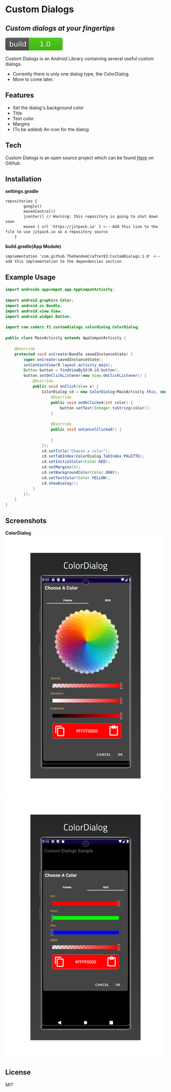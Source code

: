 # Custom Dialogs
## _Custom dialogs at your fingertips_

[![Build Status](readme_images/build.svg)](https://github.com/TheRandomCrafter83/CustomDialogs)

Custom Dialogs is an Android Library containing several useful custom dialogs.
 - Currently there is only one dialog type, the ColorDialog.
 - More to come later.

## Features

- Set the dialog's background color
- Title
- Text color
- Margins
- (To be added) An icon for the dialog

## Tech

 Custom Dialogs is an open source project which can be found [Here](https://github.com/TheRandomCrafter83/CustomDialogs)
 on GitHub.

## Installation
**settings.gradle**
```
repositories {
        google()
        mavenCentral()
        jcenter() // Warning: this repository is going to shut down soon
        maven { url 'https://jitpack.io' } <---Add this line to the file to use jitpack.io as a repository source
    }
```

**build.gradle(App Module)**
```
implementation 'com.github.TheRandomCrafter83:CustomDialogs:1.0' <--add this implementation to the dependencies section
```

## Example Usage

```java
import androidx.appcompat.app.AppCompatActivity;

import android.graphics.Color;
import android.os.Bundle;
import android.view.View;
import android.widget.Button;

import com.coderz.f1.customdialogs.colordialog.ColorDialog;

public class MainActivity extends AppCompatActivity {

    @Override
    protected void onCreate(Bundle savedInstanceState) {
        super.onCreate(savedInstanceState);
        setContentView(R.layout.activity_main);
        Button button = findViewById(R.id.button);
        button.setOnClickListener(new View.OnClickListener() {
            @Override
            public void onClick(View v) {
                ColorDialog cd = new ColorDialog(MainActivity.this, new ColorDialog.DialogResponseListener() {
                    @Override
                    public void onOkClicked(int color) {
                        button.setText(Integer.toString(color));
                    }

                    @Override
                    public void onCancelClicked() {

                    }
                });
                cd.setTitle("Choose a color");
                cd.setTabIndex(ColorDialog.TabIndex.PALETTE);
                cd.setInitialColor(Color.RED);
                cd.setMargins(8);
                cd.setBackgroundColor(Color.GRAY);
                cd.setTextColor(Color.YELLOW);
                cd.showDialog();
            }
        });
    }
}
```

## Screenshots
**ColorDialog**
![screenshot1](readme_images/colordialog_screenshot1.png) ![screenshot2](readme_images/colordialog_screenshot2.png)
## License
MIT

